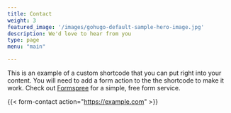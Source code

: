 ```yaml
---
title: Contact
weight: 3
featured_image: '/images/gohugo-default-sample-hero-image.jpg'
description: We'd love to hear from you
type: page
menu: "main"

---
```



This is an example of a custom shortcode that you can put right into your content. You will need to add a form action to the the shortcode to make it work. Check out [Formspree](https://formspree.io/) for a simple, free form service. 

{{< form-contact action="https://example.com"  >}}
